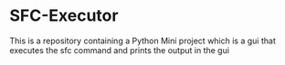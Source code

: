 # SFC-Executor
This is a repository containing a Python Mini project which is a gui that executes the sfc command and prints the output in the gui
